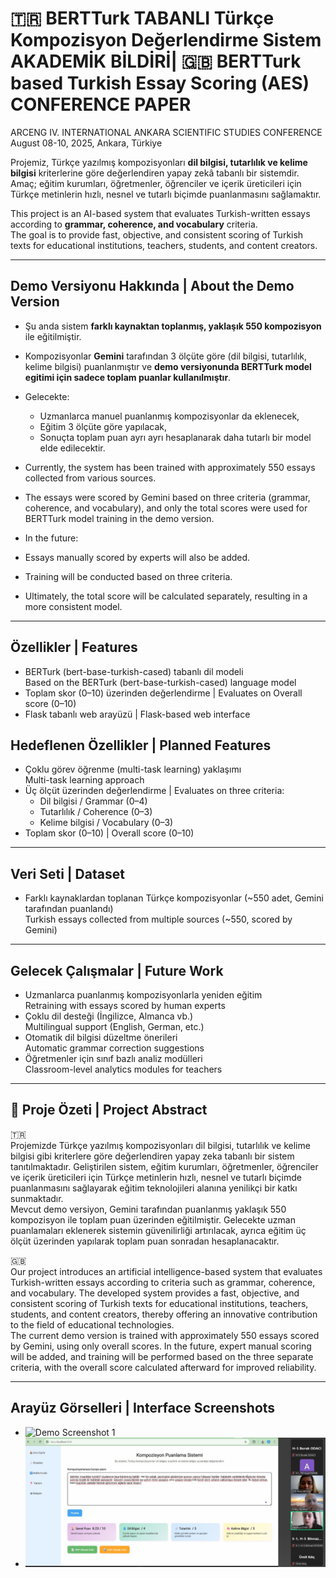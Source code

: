 # 🇹🇷 BERTTurk TABANLI Türkçe Kompozisyon Değerlendirme Sistem AKADEMİK BİLDİRİ| 🇬🇧 BERTTurk based Turkish Essay Scoring (AES) CONFERENCE PAPER

ARCENG IV. INTERNATIONAL ANKARA SCIENTIFIC STUDIES CONFERENCE
August 08-10, 2025, Ankara, Türkiye

Projemiz, Türkçe yazılmış kompozisyonları **dil bilgisi, tutarlılık ve kelime bilgisi** kriterlerine göre değerlendiren yapay zekâ tabanlı bir sistemdir.  
Amaç; eğitim kurumları, öğretmenler, öğrenciler ve içerik üreticileri için Türkçe metinlerin hızlı, nesnel ve tutarlı biçimde puanlanmasını sağlamaktır.

This project is an AI-based system that evaluates Turkish-written essays according to **grammar, coherence, and vocabulary** criteria.  
The goal is to provide fast, objective, and consistent scoring of Turkish texts for educational institutions, teachers, students, and content creators.

---

## Demo Versiyonu Hakkında | About the Demo Version
- Şu anda sistem **farklı kaynaktan toplanmış, yaklaşık 550 kompozisyon** ile eğitilmiştir.  
- Kompozisyonlar **Gemini** tarafından 3 ölçüte göre (dil bilgisi, tutarlılık, kelime bilgisi) puanlanmıştır ve **demo versiyonunda BERTTurk model egitimi için sadece toplam puanlar kullanılmıştır**.  
- Gelecekte:  
  - Uzmanlarca manuel puanlanmış kompozisyonlar da eklenecek,  
  - Eğitim 3 ölçüte göre yapılacak,  
  - Sonuçta toplam puan ayrı ayrı hesaplanarak daha tutarlı bir model elde edilecektir.
 
- Currently, the system has been trained with approximately 550 essays collected from various sources.
- The essays were scored by Gemini based on three criteria (grammar, coherence, and vocabulary), and only the total scores were used for BERTTurk model training in the demo version.
- In the future:
- Essays manually scored by experts will also be added.
- Training will be conducted based on three criteria.
- Ultimately, the total score will be calculated separately, resulting in a more consistent model.

---


## Özellikler | Features 
- BERTurk (bert-base-turkish-cased) tabanlı dil modeli  
  Based on the BERTurk (bert-base-turkish-cased) language model   
- Toplam skor (0–10) üzerinden değerlendirme | Evaluates on Overall score (0–10)
- Flask tabanlı web arayüzü | Flask-based web interface 
  
## Hedeflenen Özellikler | Planned Features 
- Çoklu görev öğrenme (multi-task learning) yaklaşımı  
  Multi-task learning approach  
- Üç ölçüt üzerinden değerlendirme | Evaluates on three criteria:
  - Dil bilgisi / Grammar (0–4)
  - Tutarlılık / Coherence (0–3)
  - Kelime bilgisi / Vocabulary (0–3)
- Toplam skor (0–10) | Overall score (0–10)    

---

## Veri Seti | Dataset
- Farklı kaynaklardan toplanan Türkçe kompozisyonlar (~550 adet, Gemini tarafından puanlandı)  
  Turkish essays collected from multiple sources (~550, scored by Gemini)  

---

## Gelecek Çalışmalar | Future Work
- Uzmanlarca puanlanmış kompozisyonlarla yeniden eğitim  
  Retraining with essays scored by human experts  
- Çoklu dil desteği (İngilizce, Almanca vb.)  
  Multilingual support (English, German, etc.)  
- Otomatik dil bilgisi düzeltme önerileri  
  Automatic grammar correction suggestions  
- Öğretmenler için sınıf bazlı analiz modülleri  
  Classroom-level analytics modules for teachers  

---

## 📑 Proje Özeti | Project Abstract
🇹🇷  
Projemizde Türkçe yazılmış kompozisyonları dil bilgisi, tutarlılık ve kelime bilgisi gibi kriterlere göre değerlendiren yapay zeka tabanlı bir sistem tanıtılmaktadır. Geliştirilen sistem, eğitim kurumları, öğretmenler, öğrenciler ve içerik üreticileri için Türkçe metinlerin hızlı, nesnel ve tutarlı biçimde puanlanmasını sağlayarak eğitim teknolojileri alanına yenilikçi bir katkı sunmaktadır.  
Mevcut demo versiyon, Gemini tarafından puanlanmış yaklaşık 550 kompozisyon ile toplam puan üzerinden eğitilmiştir. Gelecekte uzman puanlamaları eklenerek sistemin güvenilirliği artırılacak, ayrıca eğitim üç ölçüt üzerinden yapılarak toplam puan sonradan hesaplanacaktır.  

🇬🇧  
Our project introduces an artificial intelligence-based system that evaluates Turkish-written essays according to criteria such as grammar, coherence, and vocabulary. The developed system provides a fast, objective, and consistent scoring of Turkish texts for educational institutions, teachers, students, and content creators, thereby offering an innovative contribution to the field of educational technologies.  
The current demo version is trained with approximately 550 essays scored by Gemini, using only overall scores. In the future, expert manual scoring will be added, and training will be performed based on the three separate criteria, with the overall score calculated afterward for improved reliability.  

---

## Arayüz Görselleri | Interface Screenshots


- ![Demo Screenshot 1](lınkedin1.jpeg)  
- ![Demo Screenshot 2](linkedin2.jpeg)  

